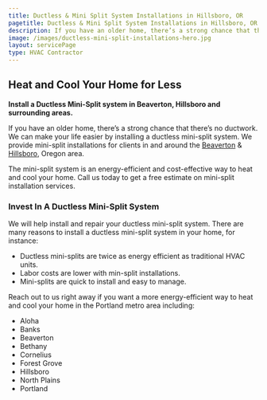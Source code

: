 ```yaml
---
title: Ductless & Mini Split System Installations in Hillsboro, OR
pagetitle: Ductless & Mini Split System Installations in Hillsboro, OR
description: If you have an older home, there’s a strong chance that there’s no ductwork. We can make your life easier by installing a ductless mini-split system.
image: /images/ductless-mini-split-installations-hero.jpg
layout: servicePage
type: HVAC Contractor
---
```


## Heat and Cool Your Home for Less

**Install a Ductless Mini-Split system in Beaverton, Hillsboro and surrounding areas.**

If you have an older home, there’s a strong chance that there’s no ductwork. We can make your life easier by installing a ductless mini-split system. We provide mini-split installations for clients in and around the [Beaverton](../service-areas/beaverton-or/) & [Hillsboro](../service-areas/hillsboro/), Oregon area.

The mini-split system is an energy-efficient and cost-effective way to heat and cool your home. Call us today to get a free estimate on mini-split installation services.

### Invest In A Ductless Mini-Split System

We will help install and repair your ductless mini-split system. There are many reasons to install a ductless mini-split system in your home, for instance:

- Ductless mini-splits are twice as energy efficient as traditional HVAC units.
- Labor costs are lower with min-split installations.
- Mini-splits are quick to install and easy to manage.

Reach out to us right away if you want a more energy-efficient way to heat and cool your home in the Portland metro area including:

- Aloha
- Banks
- Beaverton
- Bethany
- Cornelius
- Forest Grove
- Hillsboro
- North Plains
- Portland
